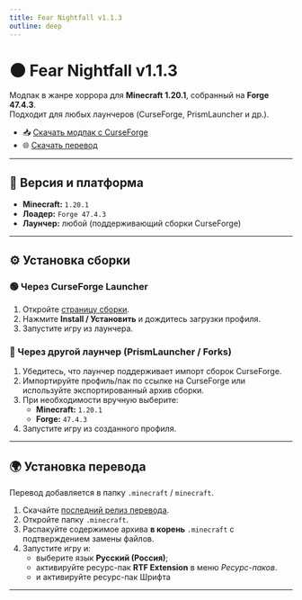 ```yaml
---
title: Fear Nightfall v1.1.3
outline: deep
---
```


# 🌑 Fear Nightfall v1.1.3

Модпак в жанре хоррора для **Minecraft 1.20.1**, собранный на **Forge 47.4.3**.  
Подходит для любых лаунчеров (CurseForge, PrismLauncher и др.).

- 📥 [Скачать модпак с CurseForge](https://www.curseforge.com/minecraft/modpacks/fear-nightfall)
- 🌐 [Скачать перевод](https://github.com/Delesk1JX/Fear-Nightfall-Ru/releases/latest)

---

## 📌 Версия и платформа

- **Minecraft:** `1.20.1`
- **Лоадер:** `Forge 47.4.3`
- **Лаунчер:** любой (поддерживающий сборки CurseForge)

---

## ⚙️ Установка сборки

### 🟢 Через CurseForge Launcher

1. Откройте [страницу сборки](https://www.curseforge.com/minecraft/modpacks/fear-nightfall).
2. Нажмите **Install / Установить** и дождитесь загрузки профиля.
3. Запустите игру из лаунчера.

### 🔵 Через другой лаунчер (PrismLauncher / Forks)

1. Убедитесь, что лаунчер поддерживает импорт сборок CurseForge.
2. Импортируйте профиль/пак по ссылке на CurseForge или используйте экспортированный архив сборки.
3. При необходимости вручную выберите:
   - **Minecraft:** `1.20.1`
   - **Forge:** `47.4.3`
4. Запустите игру из созданного профиля.

---

## 🌍 Установка перевода

Перевод добавляется в папку `.minecraft` / `minecraft`.

1. Скачайте [последний релиз перевода](https://github.com/Delesk1JX/Fear-Nightfall-Ru/releases/latest).
2. Откройте папку `.minecraft`.
3. Распакуйте содержимое архива **в корень** `.minecraft` с подтверждением замены файлов.
4. Запустите игру и:
   - выберите язык **Русский (Россия)**;
   - активируйте ресурс-пак **RTF Extension** в меню _Ресурс-паков_.
   - и активируйте ресурс-пак Шрифта

---

